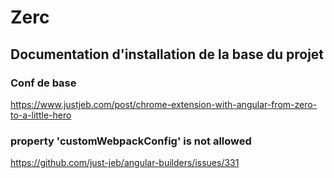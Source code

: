 # Zerc

## Documentation d'installation de la base du projet

### Conf de base
https://www.justjeb.com/post/chrome-extension-with-angular-from-zero-to-a-little-hero

### property 'customWebpackConfig' is not allowed
https://github.com/just-jeb/angular-builders/issues/331
